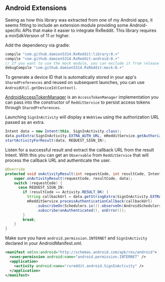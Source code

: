 ## Android Extensions

Seeing as how this library was extracted from one of my Android apps, it seems fitting to include an extension module providing some Android-specific APIs that make it easier to integrate RxReddit. This library requires a minSdkVersion of 11 or higher.

Add the dependency via gradle:

```gradle
compile "com.github.damien5314.RxReddit:library:0.+"
compile "com.github.damien5314.RxReddit:android:0.+"
// If you want to use the mock module, you can exclude it from release builds
debugCompile "com.github.damien5314.RxReddit:mock:0.+"
```

To generate a device ID that is automatically stored in your app's `SharedPreferences` and reused on subsequent launches, you can use `AndroidUtil.getDeviceId(Context)`.

[AndroidAccessTokenManager](/android/src/main/java/rxreddit/android/AndroidAccessTokenManager.java) is an `AccessTokenManager` implementation you can pass into the constructor of `RedditService` to persist access tokens through `SharedPreferences`.

Launching `SignInActivity` will display a `WebView` using the authorization URL passed as an extra.

```java
Intent data = new Intent(this, SignInActivity.class);
data.putExtra(SignInActivity.EXTRA_AUTH_URL, mRedditService.getAuthorizationUrl());
startActivityForResult(data, REQUEST_SIGN_IN);
```

Listen for a successful result and extract the callback URL from the result Intent. With this you can get an `Observable` from `RedditService` that will process the callback URL and authenticate the user.

```java
@Override
protected void onActivityResult(int requestCode, int resultCode, Intent data) {
    super.onActivityResult(requestCode, resultCode, data);
    switch (requestCode) {
      case REQUEST_SIGN_IN:
        if (resultCode == Activity.RESULT_OK) {
          String callbackUrl = data.getStringExtra(SignInActivity.EXTRA_CALLBACK_URL);
          mRedditService.processAuthenticationCallback(callbackUrl)
              .subscribeOn(Schedulers.io()).observeOn(AndroidSchedulers.mainThread())
              .subscribe(onAuthenticated(), onError());
        }
        break;
    }
}
```

Make sure you have `android.permission.INTERNET` and `SignInActivity` declared in your AndroidManifest.xml.

```xml
<manifest xmlns:android="http://schemas.android.com/apk/res/android">
  <uses-permission android:name="android.permission.INTERNET" />
  <application>
    <activity android:name="rxreddit.android.SignInActivity" />
  </application>
</manifest>
```